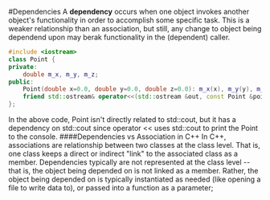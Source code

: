 #Dependencies
A **dependency** occurs when one object invokes another object's functionality in order to accomplish some specific task. This is a weaker relationship than an association, but still, any change to object being dependend upon may berak functionality in the (dependent) caller.
```cpp
#include <iostream>
class Point {
private:
	double m_x, m_y, m_z;
public:
	Point(double x=0.0, double y=0.0, double z=0.0): m_x(x), m_y(y), m_z(z){}
	friend std::ostream& operator<<(std::ostream &out, const Point &point);
};
```
In the above code, Point isn't directly related to std::cout, but it has a dependency on std::cout since operator << uses std::cout to print the Point to the console.
####Dependencies vs Association in C++
In C++, associations are relationship between two classes at the class level. That is, one class keeps a direct or indirect "link" to the associated class as a member.
Dependencies typically are not represented at the class level -- that is, the object being depended on is not linked as a member. Rather, the object being depended on is typically instantiated as needed (like opening a file to write data to), or passed into a function as a parameter;
